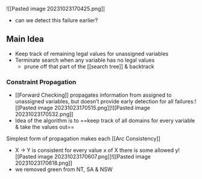 ![[Pasted image 20231023170425.png]]
- can we detect this failure earlier?
## Main Idea
- Keep track of remaining legal values for unassigned variables
- Terminate search when any variable has no legal values
    - prune off that part of the [[search tree]] & backtrack

### Constraint Propagation
- [[Forward Checking]] propagates information from assigned to unassigned variables, but doesn’t provide early detection for all failures:![[Pasted image 20231023170515.png]]![[Pasted image 20231023170532.png]]
- Idea of the algorithm is to ==keep track of all domains for every variable & take the values out==

Simplest form of propagation makes each [[Arc Consistency]]
- X → Y is consistent for every value x of X there is some allowed y![[Pasted image 20231023170607.png]]![[Pasted image 20231023170618.png]]
- we removed green from NT, SA & NSW
